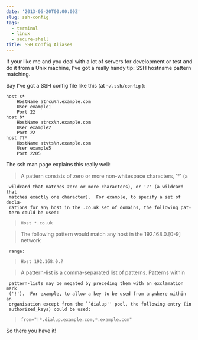 ```yaml
---
date: '2013-06-20T00:00:00Z'
slug: ssh-config
tags:
  - terminal
  - linux
  - secure-shell
title: SSH Config Aliases
---
```


If your like me and you deal with a lot of servers for development or test and
do it from a Unix machine, I've got a really handy tip: SSH hostname pattern
matching.

Say I've got a SSH config file like this (at `~/.ssh/config` ):

    host s*
        HostName atrcu%h.example.com
        User example1
        Port 22
    host b*
        HostName atrcx%h.example.com
        User example2
        Port 22
    host ??*
        HostName atvts%h.example.com
        User example5
        Port 2205

The ssh man page explains this really well:

> A pattern consists of zero or more non-whitespace characters, '\*' (a

     wildcard that matches zero or more characters), or '?' (a wildcard that
     matches exactly one character).  For example, to specify a set of decla-
     rations for any host in the .co.uk set of domains, the following pat-
     tern could be used:

>     Host *.co.uk

> The following pattern would match any host in the 192.168.0.[0-9] network

     range:

>     Host 192.168.0.?

> A pattern-list is a comma-separated list of patterns. Patterns within

     pattern-lists may be negated by preceding them with an exclamation mark
     ('!').  For example, to allow a key to be used from anywhere within an
     organisation except from the ``dialup'' pool, the following entry (in
     authorized_keys) could be used:


>     from="!*.dialup.example.com,*.example.com"

So there you have it!
